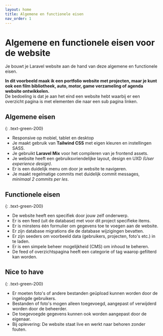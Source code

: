 ```yaml
---
layout: home
title: Algemene en functionele eisen
nav_order: 1
---
```


# Algemene en functionele eisen voor de website

Je bouwt je Laravel website aan de hand van deze algemene en functionele eisen.

**In dit voorbeeld maak ik een portfolio website met projecten, maar je kunt ook een film bibliotheek, auto, motor, game verzameling of agenda website ontwikkelen.**  
De bedoeling is dat je aan het eind een website hebt waarbij er een overzicht pagina is met elementen die naar een sub pagina linken.    

##  Algemene eisen
{: .text-green-200}

- Responsive op mobiel, tablet en desktop
- Je maakt gebruik van **Tailwind CSS** met eigen kleuren en instellingen SASS.
- Je gebruikt **Laravel Mix** voor het compileren van je frontend assets.
- Je website heeft een gebruiksvriendelijke layout, design en UXD _(User experience design)_.
- Er is een duidelijk menu om door je website te navigeren.
- Je maakt regelmatige commits met duidelijk commit messages, _minimaal 2 commits per les_.

## Functionele eisen
{: .text-green-200}

- De website heeft een specifiek door jouw zelf onderwerp.
- Er is een feed (uit de database) met voor dit project specifieke items.
- Er is minstens één formulier om gegevens toe te voegen aan de website.
- Er zijn database migrations die de database wijzigingen bevatten.
- Er zijn seeders om voorbeeld data (gebruikers, projecten, foto's etc.) in te laden.
- Er is een simpele beheer mogelijkheid (CMS) om inhoud te beheren.
- De feed of overzichtspagina heeft een categorie of tag waarop gefilterd kan worden.

## Nice to have
{: .text-green-200}
- Er moeten foto's of andere bestanden geüpload kunnen worden door de ingelogde gebruikers.
- Bestanden of foto's mogen alleen toegevoegd, aangepast of verwijderd worden door de beheerder.
- De toegevoegde gegevens kunnen ook worden aangepast door de eigenaar. 
- Bij oplevering: De website staat live en werkt naar behoren zonder fouten.
